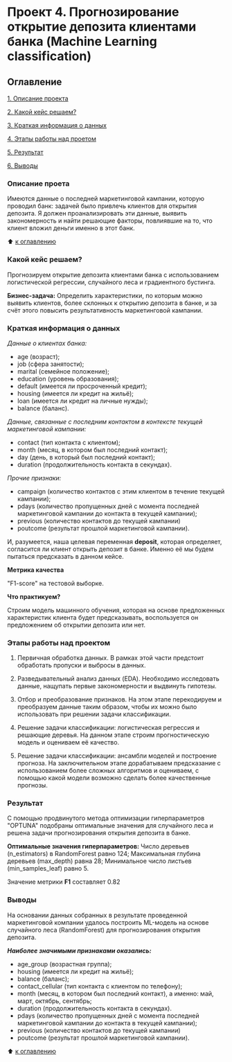 # Проект 4. Прогнозирование открытие депозита клиентами банка (Machine Learning classification)

## Оглавление
[1. Описание проекта](/README_ML4md#Описание-проекта)

[2. Какой кейс решаем?](/README_ML4md#Какой-кейс-решаем?)

[3. Краткая информация о данных](README_ML4md#Краткая-информация-о-данных)

[4. Этапы работы над проетом](/README_ML4md#Этапы-работы-над-проектом)

[5. Результат](/README_ML4md#Результат)

[6. Выводы](/README_ML4md#Выводы)

### Описание проета
Имеются данные о последней маркетинговой кампании, которую проводил банк: задачей было привлечь клиентов для открытия депозита. Я должен проанализировать эти данные, выявить закономерность и найти решающие факторы, повлиявшие на то, что клиент вложил деньги именно в этот банк.

:arrow_up: [к оглавлению](https://github.com/Dushka97/sf_data_science/tree/main/project_3/README_ML4md#Оглавление)

### Какой кейс решаем?

Прогнозируем открытие депозита клиентами банка с использованием логистической регрессии, случайного леса и градиентного бустинга.

**Бизнес-задача:**
Определить характеристики, по которым можно выявить клиентов, более склонных к открытию депозита в банке, и за счёт этого повысить результативность маркетинговой кампании.

### Краткая информация о данных

*Данные о клиентах банка:*

- age (возраст);
- job (сфера занятости);
- marital (семейное положение);
- education (уровень образования);
- default (имеется ли просроченный кредит);
- housing (имеется ли кредит на жильё);
- loan (имеется ли кредит на личные нужды);
- balance (баланс).

*Данные, связанные с последним контактом в контексте текущей маркетинговой кампании:*

- contact (тип контакта с клиентом);
- month (месяц, в котором был последний контакт);
- day (день, в который был последний контакт);
- duration (продолжительность контакта в секундах).

*Прочие признаки:*

- campaign (количество контактов с этим клиентом в течение текущей кампании);
- pdays (количество пропущенных дней с момента последней маркетинговой кампании до контакта в текущей кампании);
- previous (количество контактов до текущей кампании)
- poutcome (результат прошлой маркетинговой кампании).

И, разумеется, наша целевая переменная **deposit**, которая определяет, согласится ли клиент открыть депозит в банке. Именно её мы будем пытаться предсказать в данном кейсе.

**Метрика качества**

"F1-score" на тестовой выборке.

**Что практикуем?**

Строим модель машинного обучения, которая на основе предложенных характеристик клиента будет предсказывать, воспользуется он предложением об открытии депозита или нет.


### Этапы работы над проектом

1) Первичная обработка данных. В рамках этой части предстоит обработать пропуски и выбросы в данных.

2) Разведывательный анализ данных (EDA). Необходимо исследовать данные, нащупать первые закономерности и выдвинуть гипотезы.

3) Отбор и преобразование признаков. На этом этапе перекодируем и преобразуем данные таким образом, чтобы их можно было использовать при решении задачи классификации.

4) Решение задачи классификации: логистическая регрессия и решающие деревья. На данном этапе строим прогностическую модель и оцениваем её качество.

5) Решение задачи классификации: ансамбли моделей и построение прогноза. На заключительном этапе дорабатываем предсказание с использованием более сложных алгоритмов и оцениваем, с помощью какой модели возможно сделать более качественные прогнозы.


### Результат

С помощью продвинутого метода оптимизации гиперпараметров "OPTUNA" подобраны оптимальные значения для случайного леса и решена задачи прогнозирования открытия депозита в банке. 

**Оптимальные значения гиперпараметров:**
Число деревьев (n_estimators) в RandomForest равно 124; 
Максимальная глубина деревьев (max_depth) равна 28;
Минимальное число листьев (min_samples_leaf) равно 5.

Значение метрики **F1** составляет 0.82

### Выводы

На основании данных собранных в результате проведенной маркетинговой компании удалось построить ML-модель на основе случайного леса (RandomForest) для прогнозирования открытия депозита.

***Наиболее значимыми признаками оказались:***

- age_group (возрастная группа);
- housing (имеется ли кредит на жильё);
- balance (баланс);
- contact_cellular (тип контакта с клиентом по телефону);
- month (месяц, в котором был последний контакт), а именно: май, март, октябрь, сентябрь;
- duration (продолжительность контакта в секундах).
- pdays (количество пропущенных дней с момента последней маркетинговой кампании до контакта в текущей кампании);
- previous (количество контактов до текущей кампании)
- poutcome (результат прошлой маркетинговой кампании).


:arrow_up: [к оглавлению](https://github.com/Dushka97/sf_data_science/tree/main/project_3/README_ML4md#Оглавление)